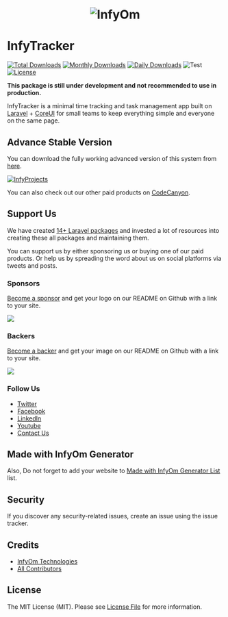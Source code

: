 <h1 align="center"><img src="https://assets.infyom.com/open-source/infyom-logo.png" alt="InfyOm"></h1>

InfyTracker
==========================

[![Total Downloads](https://poser.pugx.org/infyomlabs/infy-tracker/downloads)](https://packagist.org/packages/infyomlabs/infy-tracker)
[![Monthly Downloads](https://poser.pugx.org/infyomlabs/infy-tracker/d/monthly)](https://packagist.org/packages/infyomlabs/infy-tracker)
[![Daily Downloads](https://poser.pugx.org/infyomlabs/infy-tracker/d/daily)](https://packagist.org/packages/infyomlabs/infy-tracker)
![Test](https://github.com/InfyOmLabs/infy-tracker/workflows/Tests/badge.svg)
[![License](https://poser.pugx.org/infyomlabs/infy-tracker/license)](https://packagist.org/packages/infyomlabs/infy-tracker)

**This package is still under development and not recommended to use in production.**

InfyTracker is a minimal time tracking and task management app built on [Laravel](https://laravel.com/) + [CoreUI](https://coreui.io/) for small teams to keep everything simple and everyone on the same page.

## Advance Stable Version

You can download the fully working advanced version of this system from [here](https://1.envato.market/YgR3ne).

[![InfyProjects](https://assets.infyom.com/open-source/new/infyprojects-banner.png)](https://1.envato.market/YgR3ne)

You can also check out our other paid products on [CodeCanyon](https://1.envato.market/BXAnR1).

## Support Us

We have created [14+ Laravel packages](https://github.com/InfyOmLabs) and invested a lot of resources into creating these all packages and maintaining them.

You can support us by either sponsoring us or buying one of our paid products. Or help us by spreading the word about us on social platforms via tweets and posts.

### Sponsors

[Become a sponsor](https://opencollective.com/infyomlabs#sponsor) and get your logo on our README on Github with a link to your site.

<a href="https://opencollective.com/infyomlabs#sponsor"><img src="https://opencollective.com/infyomlabs/sponsors.svg?width=890"></a>

### Backers

[Become a backer](https://opencollective.com/infyomlabs#backer) and get your image on our README on Github with a link to your site.

<a href="https://opencollective.com/infyomlabs#backer"><img src="https://opencollective.com/infyomlabs/backers.svg?width=890"></a>

### Follow Us

- [Twitter](https://twitter.com/infyom)
- [Facebook](https://www.facebook.com/infyom)
- [LinkedIn](https://in.linkedin.com/company/infyom-technologies)
- [Youtube](https://www.youtube.com/channel/UC8IvwfChD6i7Wp4yZp3tNsQ)
- [Contact Us](https://infyom.com/contact-us)

## Made with InfyOm Generator

Also, Do not forget to add your website to [Made with InfyOm Generator List](https://github.com/InfyOmLabs/laravel-generator/blob/develop/made-with-generator.md) list.

## Security

If you discover any security-related issues, create an issue using the issue tracker.

## Credits

- [InfyOm Technologies](https://github.com/infyomlabs)
- [All Contributors](../../contributors)

## License

The MIT License (MIT). Please see [License File](LICENSE.md) for more information.
